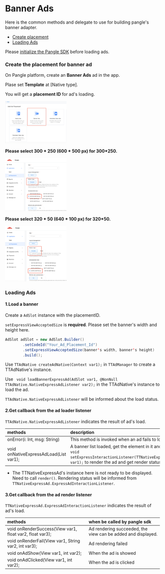 # Banner Ads

Here is the common methods and delegate to use for building pangle's banner adapter.

  * [Create placement](#start/create_placement)
  * [Loading Ads](#start/template_banner_ad_load)


Please [initialize the Pangle SDK](1_prerequisites_initialize) before loading ads.


<a name="start/create_placement"></a>
### Create the placement for banner ad

On Pangle platform, create an **Banner Ads** ad in the app.

Plase set **Template** at [Native type].

You will get a **placement ID** for ad's loading.

<img src="pics/template_banner_add.png" alt="drawing" width="200"/>

**Please select 300 * 250 (600 * 500 px)  for 300*250.**

<img src="pics/template_banner_set_300.png" alt="drawing" width="200"/>

**Please select 320 * 50 (640 * 100 px)  for 320*50.**

<img src="pics/template_banner_set_320.png" alt="drawing" width="200"/>

<a name="start/template_banner_ad_load"></a>
### Loading Ads

#### 1.Load a banner

Create a `AdSlot` instance with the placementID.

`setExpressViewAcceptedSize` is **required**. Please set the banner's width and height here.

```java
AdSlot adSlot = new AdSlot.Builder()
        .setCodeId("Your_Ad_Placement_Id")
        .setExpressViewAcceptedSize(banner's width, banner's height)
        .build();
```

Use `TTAdNative createAdNative(Context var1);` in `TTAdManager` to create a TTAdNative's instance.

Use ` void loadBannerExpressAd(AdSlot var1, @NonNull TTAdNative.NativeExpressAdListener var2);` in the TTAdNative's instance to load the ad.

`TTAdNative.NativeExpressAdListener` will be informed about the load status.


#### 2.Get callback from the ad loader listener

`TTAdNative.NativeExpressAdListener` indicates the result of ad's load.

| methods | description |
| :--- | :--- |
| onError(i: Int, msg: String) | This method is invoked when an ad fails to load.  |
| void onNativeExpressAdLoad(List<TTNativeExpressAd> var1);| A banner list loaded, get the element in it and **must** call `void render();` and set `void setExpressInteractionListener(TTNativeExpressAd.ExpressAdInteractionListener var1);` to render the ad and get render status. |

* The TTNativeExpressAd's instance here is not ready to be displayed. Need to call `render()`. Rendering status will be informed from `TTNativeExpressAd.ExpressAdInteractionListener`.

#### 3.Get callback from the ad render listener

`TTNativeExpressAd.ExpressAdInteractionListener` indicates the result of ad's load.

| methods | when be called by pangle sdk |
| :--- | :--- |
| void onRenderSuccess(View var1, float var2, float var3); | Ad rendering succeeded, the view can be added and displayed. |
| void onRenderFail(View var1, String var2, int var3); | Ad rendering failed |
| void onAdShow(View var1, int var2); | When the ad is showed |
| void onAdClicked(View var1, int var2); | When the ad is clicked  |
